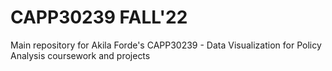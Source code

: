 # CAPP30239 FALL'22

Main repository for Akila Forde's CAPP30239 - Data Visualization for Policy Analysis coursework and projects